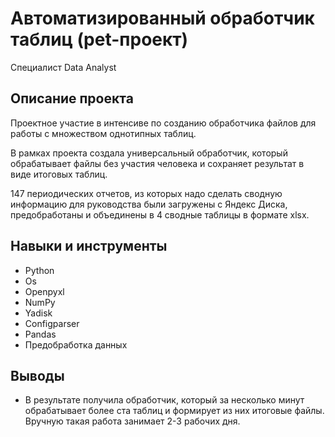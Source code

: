 # Автоматизированный обработчик таблиц (pet-проект)

Специалист Data Analyst

## **Описание проекта**

Проектное участие в интенсиве по созданию обработчика файлов для работы с множеством однотипных таблиц. 

В рамках проекта создала универсальный обработчик, который обрабатывает файлы без участия человека и сохраняет результат в виде итоговых таблиц.

147 периодических отчетов, из которых надо сделать сводную информацию для руководства были загружены с Яндекс Диска, предобработаны и объединены в 4 сводные таблицы в формате xlsx. 

 ## **Навыки и инструменты**  

- Python
- Os
- Openpyxl
- NumPy
- Yadisk
- Configparser
- Pandas
- Предобработка данных


## **Выводы**

- В результате получила обработчик, который за несколько минут обрабатывает более ста таблиц и формирует из них итоговые файлы. Вручную такая работа занимает 2-3 рабочих дня.

